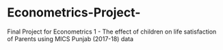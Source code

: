 # Econometrics-Project-
Final Project for Econometrics 1 - The effect of children on life satisfaction of Parents using MICS Punjab (2017-18) data
